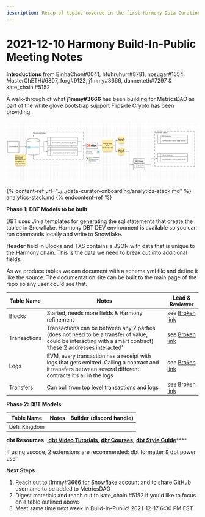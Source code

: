 ```yaml
---
description: Recap of topics covered in the first Harmony Data Curation contributors call
---
```


# 2021-12-10 Harmony Build-In-Public Meeting Notes



**Introductions** from BinhaChon#0041, hfuhruhurr#8781, nosugar#1554, MasterChETH#6807, forg#9122, j1mmy#3666, danner.eth#7297 & kate\_chain #5152 &#x20;

A walk-through of what **j1mmy#3666** has been building for MetricsDAO as part of the white glove bootstrap support Flipside Crypto has been providing.&#x20;

![MetricsDAO Stack: Bootstrap support provided by Flipside Crypto](<../../../.gitbook/assets/image (2).png>)

{% content-ref url="../../data-curator-onboarding/analytics-stack.md" %}
[analytics-stack.md](../../data-curator-onboarding/analytics-stack.md)
{% endcontent-ref %}

**Phase 1: DBT Models to be built**&#x20;

DBT uses Jinja templates for generating the sql statements that create the tables in Snowflake. Harmony DBT DEV environment is available so you can run commands locally and write to Snowflake.

**Header** field in Blocks and TXS contains a JSON with data that is unique to the Harmony chain. This is the data we need to break out into additional fields.&#x20;

As we produce tables we can document with a schema.yml file and define it like the source. The documentation site can be built to the main page of the repo so any user could see that.

| Table Name   | Notes                                                                                                                                                          | Lead & Reviewer                               |
| ------------ | -------------------------------------------------------------------------------------------------------------------------------------------------------------- | --------------------------------------------- |
| Blocks       | Started, needs more fields & Harmony refinement                                                                                                                | see [Broken link](broken-reference "mention") |
| Transactions | Transactions can be between any 2 parties (does not need to be a transfer of value, could be interacting with a smart contract) ‘these 2 addresses interacted’ | see [Broken link](broken-reference "mention") |
| Logs         | EVM, every transaction has a receipt with logs that gets emitted. Calling a contract and it transfers between several different contracts it’s all in the logs | see [Broken link](broken-reference "mention") |
| Transfers    | Can pull from top level transactions and logs                                                                                                                  | see [Broken link](broken-reference "mention") |

**Phase 2: DBT Models**

| Table Name    | Notes | Builder (discord handle) |
| ------------- | ----- | ------------------------ |
| Defi\_Kingdom |       |                          |

**dbt Resources :**[ **dbt Video Tutorials**](https://www.youtube.com/playlist?list=PLy4OcwImJzBLJzLYxpxaPUmCWp8j1esvT)**,** [**dbt Courses**](https://courses.getdbt.com/collections)**,** [**dbt Style Guide**](https://github.com/dbt-labs/corp/blob/master/dbt\_style\_guide.md)****

If using vscode, 2 extensions are recommended: dbt formatter & dbt power user

**Next Steps**

1. Reach out to j1mmy#3666 for Snowflake account and to share GitHub username to be added to MetricsDAO&#x20;
2. Digest materials and reach out to kate\_chain #5152 if you'd like to focus on a table outlined above
3. Meet same time next week in Build-In-Public! 2021-12-17 6:30 PM EST&#x20;
